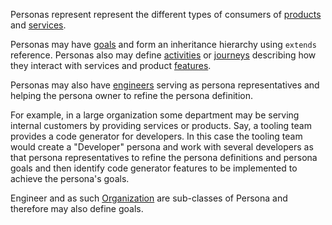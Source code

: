 Personas represent represent the different types of consumers of [products](Product.html) and [services](Engineer.htlm#EReference-services).

Personas may have [goals](Goal.html) and form an inheritance hierarchy using ``extends`` reference.
Personas also may define [activities](flow/Activity.html) or [journeys](flow/Journey.html) describing how they interact with services and product [features](Feature.html).

Personas may also have [engineers](Engineer.html) serving as persona representatives and helping the persona owner to refine the persona definition.

For example, in a large organization some department may be serving internal customers by providing services or products. 
Say, a tooling team provides a code generator for developers. 
In this case the tooling team would create a "Developer" persona and work with several developers as that persona representatives
to refine the persona definitions and persona goals and then identify code generator features to be implemented to achieve the persona's goals.

Engineer and as such [Organization](Organization.html) are sub-classes of Persona and therefore may also define goals.
